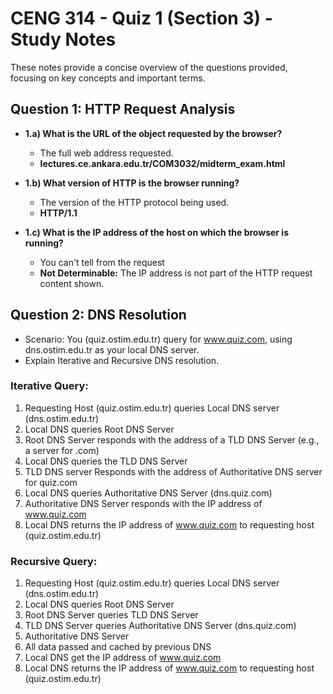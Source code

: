 # CENG 314 - Quiz 1 (Section 3) - Study Notes

These notes provide a concise overview of the questions provided, focusing on key concepts and important terms.

## Question 1: HTTP Request Analysis

*   **1.a) What is the URL of the object requested by the browser?**
    *   The full web address requested.
    *   **lectures.ce.ankara.edu.tr/COM3032/midterm_exam.html**

*   **1.b) What version of HTTP is the browser running?**
    *   The version of the HTTP protocol being used.
    *   **HTTP/1.1**

*   **1.c) What is the IP address of the host on which the browser is running?**
    * You can't tell from the request
    *   **Not Determinable:** The IP address is not part of the HTTP request content shown.

## Question 2: DNS Resolution

*   Scenario: You (quiz.ostim.edu.tr) query for www.quiz.com, using dns.ostim.edu.tr as your local DNS server.
*   Explain Iterative and Recursive DNS resolution.

### Iterative Query:

1.  Requesting Host (quiz.ostim.edu.tr) queries Local DNS server (dns.ostim.edu.tr)
2.  Local DNS queries Root DNS Server
3.  Root DNS Server responds with the address of a TLD DNS Server (e.g., a server for .com)
4.  Local DNS queries the TLD DNS Server
5.  TLD DNS server Responds with the address of Authoritative DNS server for quiz.com
6.  Local DNS queries Authoritative DNS Server (dns.quiz.com)
7.  Authoritative DNS Server responds with the IP address of www.quiz.com
8.  Local DNS returns the IP address of www.quiz.com to requesting host (quiz.ostim.edu.tr)

### Recursive Query:

1.  Requesting Host (quiz.ostim.edu.tr) queries Local DNS server (dns.ostim.edu.tr)
2.  Local DNS queries Root DNS Server
3.  Root DNS Server queries TLD DNS Server
4.  TLD DNS Server queries Authoritative DNS Server (dns.quiz.com)
5.  Authoritative DNS Server
6.  All data passed and cached by previous DNS
7.  Local DNS get the IP address of www.quiz.com
8.  Local DNS returns the IP address of www.quiz.com to requesting host (quiz.ostim.edu.tr)